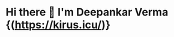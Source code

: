 # Hi there 👋 I'm Deepankar Verma {(https://kirus.icu/)}


<!--

- 🔭 I’m currently working on Docker...
- 🌱 I’m currently learning Linux...
- ⚡ Fun fact: Software developers spend more time learning as compared to others...
**Suneba/Suneba** is a ✨ _special_ ✨ repository because its `README.md` (this file) appears on your GitHub profile.

Here are some ideas to get you started:

- 🔭 I’m currently working on PyQt5...
- 🌱 I’m currently learning Django...
- 👯 I’m looking to collaborate on ...
- 🤔 I’m looking for help with ...
- 💬 Ask me about ...
- 📫 How to reach me: ...
- 😄 Pronouns: ...
- ⚡ Fun fact: Software developers spend more time learning as compared to others...
-->
